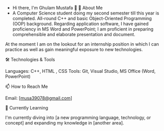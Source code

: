 - Hi there, I'm Ghulam Mustafa 👋
  🚀 About Me
- A Computer Science student doing my second semester till this year is completed. All-round C++ and basic Object-Oriented Programming (OOP) background. Regarding application software, I have gained proficiency in MS Word and PowerPoint; I am proficient in preparing comprehensible and elaborate presentation and document.

At the moment I am on the lookout for an internship position in which I can practice as well as gain meaningful exposure to new technologies.

🛠️ Technologies & Tools

Languages: C++, HTML , CSS
Tools: Git, Visual Studio, MS Office (Word, PowerPoint)

📫 How to Reach Me

Email: [musa39078@gmail.com]

🌱 Currently Learning

I'm currently diving into [a new programming language, technology, or concept] and expanding my knowledge in [another area].



<!---
Mian-Mustafa/Mian-Mustafa is a ✨ special ✨ repository because its `README.md` (this file) appears on your GitHub profile.
You can click the Preview link to take a look at your changes.
--->
